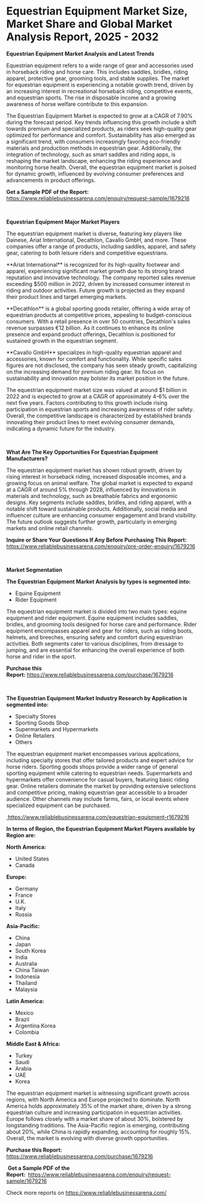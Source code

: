 <p><h1>Equestrian Equipment Market Size, Market Share and Global Market Analysis Report, 2025 - 2032</h1></p><p><strong>Equestrian Equipment Market Analysis and Latest Trends</strong></p>
<p><p>Equestrian equipment refers to a wide range of gear and accessories used in horseback riding and horse care. This includes saddles, bridles, riding apparel, protective gear, grooming tools, and stable supplies. The market for equestrian equipment is experiencing a notable growth trend, driven by an increasing interest in recreational horseback riding, competitive events, and equestrian sports. The rise in disposable income and a growing awareness of horse welfare contribute to this expansion.</p><p>The Equestrian Equipment Market is expected to grow at a CAGR of 7.90% during the forecast period. Key trends influencing this growth include a shift towards premium and specialized products, as riders seek high-quality gear optimized for performance and comfort. Sustainability has also emerged as a significant trend, with consumers increasingly favoring eco-friendly materials and production methods in equestrian gear. Additionally, the integration of technology, such as smart saddles and riding apps, is reshaping the market landscape, enhancing the riding experience and monitoring horse health. Overall, the equestrian equipment market is poised for dynamic growth, influenced by evolving consumer preferences and advancements in product offerings.</p></p>
<p><strong>Get a Sample PDF of the Report:&nbsp;</strong> <a href="https://www.reliablebusinessarena.com/enquiry/request-sample/1679216?utm_campaign=2187&utm_medium=2&utm_source=Github&utm_content=ia&utm_term=04042025&utm_id=equestrian-equipment">https://www.reliablebusinessarena.com/enquiry/request-sample/1679216</a></p>
<p>&nbsp;</p>
<p><strong>Equestrian Equipment Major Market Players</strong></p>
<p><p>The equestrian equipment market is diverse, featuring key players like Dainese, Ariat International, Decathlon, Cavallo GmbH, and more. These companies offer a range of products, including saddles, apparel, and safety gear, catering to both leisure riders and competitive equestrians.</p><p>**Ariat International** is recognized for its high-quality footwear and apparel, experiencing significant market growth due to its strong brand reputation and innovative technology. The company reported sales revenue exceeding $500 million in 2022, driven by increased consumer interest in riding and outdoor activities. Future growth is projected as they expand their product lines and target emerging markets.</p><p>**Decathlon** is a global sporting goods retailer, offering a wide array of equestrian products at competitive prices, appealing to budget-conscious consumers. With a retail presence in over 50 countries, Decathlon's sales revenue surpasses €12 billion. As it continues to enhance its online presence and expand product offerings, Decathlon is positioned for sustained growth in the equestrian segment.</p><p>**Cavallo GmbH** specializes in high-quality equestrian apparel and accessories, known for comfort and functionality. While specific sales figures are not disclosed, the company has seen steady growth, capitalizing on the increasing demand for premium riding gear. Its focus on sustainability and innovation may bolster its market position in the future.</p><p>The equestrian equipment market size was valued at around $1 billion in 2022 and is expected to grow at a CAGR of approximately 4-6% over the next five years. Factors contributing to this growth include rising participation in equestrian sports and increasing awareness of rider safety. Overall, the competitive landscape is characterized by established brands innovating their product lines to meet evolving consumer demands, indicating a dynamic future for the industry.</p></p>
<p>&nbsp;</p>
<p><strong>What Are The Key Opportunities For Equestrian Equipment Manufacturers?</strong></p>
<p><p>The equestrian equipment market has shown robust growth, driven by rising interest in horseback riding, increased disposable incomes, and a growing focus on animal welfare. The global market is expected to expand at a CAGR of around 5% through 2028, influenced by innovations in materials and technology, such as breathable fabrics and ergonomic designs. Key segments include saddles, bridles, and riding apparel, with a notable shift toward sustainable products. Additionally, social media and influencer culture are enhancing consumer engagement and brand visibility. The future outlook suggests further growth, particularly in emerging markets and online retail channels.</p></p>
<p><strong>Inquire or Share Your Questions If Any Before Purchasing This Report:</strong> <a href="https://www.reliablebusinessarena.com/enquiry/pre-order-enquiry/1679216?utm_campaign=2187&utm_medium=2&utm_source=Github&utm_content=ia&utm_term=04042025&utm_id=equestrian-equipment">https://www.reliablebusinessarena.com/enquiry/pre-order-enquiry/1679216</a></p>
<p>&nbsp;</p>
<p><strong>Market Segmentation</strong></p>
<p><strong>The Equestrian Equipment Market Analysis by types is segmented into:</strong></p>
<p><ul><li>Equine Equipment</li><li>Rider Equipment</li></ul></p>
<p><p>The equestrian equipment market is divided into two main types: equine equipment and rider equipment. Equine equipment includes saddles, bridles, and grooming tools designed for horse care and performance. Rider equipment encompasses apparel and gear for riders, such as riding boots, helmets, and breeches, ensuring safety and comfort during equestrian activities. Both segments cater to various disciplines, from dressage to jumping, and are essential for enhancing the overall experience of both horse and rider in the sport.</p></p>
<p><strong>Purchase this Report:&nbsp;</strong><a href="https://www.reliablebusinessarena.com/purchase/1679216?utm_campaign=2187&utm_medium=2&utm_source=Github&utm_content=ia&utm_term=04042025&utm_id=equestrian-equipment">https://www.reliablebusinessarena.com/purchase/1679216</a></p>
<p>&nbsp;</p>
<p><strong>The Equestrian Equipment Market Industry Research by Application is segmented into:</strong></p>
<p><ul><li>Specialty Stores</li><li>Sporting Goods Shop</li><li>Supermarkets and Hypermarkets</li><li>Online Retailers</li><li>Others</li></ul></p>
<p><p>The equestrian equipment market encompasses various applications, including specialty stores that offer tailored products and expert advice for horse riders. Sporting goods shops provide a wider range of general sporting equipment while catering to equestrian needs. Supermarkets and hypermarkets offer convenience for casual buyers, featuring basic riding gear. Online retailers dominate the market by providing extensive selections and competitive pricing, making equestrian gear accessible to a broader audience. Other channels may include farms, fairs, or local events where specialized equipment can be purchased.</p></p>
<p><a href="https://www.reliablebusinessarena.com/equestrian-equipment-r1679216?utm_campaign=2187&utm_medium=2&utm_source=Github&utm_content=ia&utm_term=04042025&utm_id=equestrian-equipment">&nbsp;https://www.reliablebusinessarena.com/equestrian-equipment-r1679216</a></p>
<p><strong>In terms of Region, the Equestrian Equipment Market Players available by Region are:</strong></p>
<p>
    <p> <strong> North America: </strong>
        <ul>
            <li>United States</li>
            <li>Canada</li>
        </ul>
        </p> 
    <p> <strong> Europe: </strong>
        <ul>
            <li>Germany</li>
            <li>France</li>
            <li>U.K.</li>
            <li>Italy</li>
            <li>Russia</li>
        </ul>
        </p> 
    <p> <strong> Asia-Pacific: </strong>
        <ul>
            <li>China</li>
            <li>Japan</li>
            <li>South Korea</li>
            <li>India</li>
            <li>Australia</li>
            <li>China Taiwan</li>
            <li>Indonesia</li>
            <li>Thailand</li>
            <li>Malaysia</li>
        </ul>
        </p> 
    <p> <strong> Latin America: </strong>
        <ul>
            <li>Mexico</li>
            <li>Brazil</li>
            <li>Argentina Korea</li>
            <li>Colombia</li>
        </ul>
        </p> 
    <p> <strong> Middle East & Africa: </strong>
        <ul>
            <li>Turkey</li>
            <li>Saudi</li>
            <li>Arabia</li>
            <li>UAE</li>
            <li>Korea</li>
        </ul>
    </p>
    </p>
<p><p>The equestrian equipment market is witnessing significant growth across regions, with North America and Europe projected to dominate. North America holds approximately 35% of the market share, driven by a strong equestrian culture and increasing participation in equestrian activities. Europe follows closely with a market share of about 30%, bolstered by longstanding traditions. The Asia-Pacific region is emerging, contributing about 20%, while China is rapidly expanding, accounting for roughly 15%. Overall, the market is evolving with diverse growth opportunities.</p></p>
<p><strong>Purchase this Report: </strong><a href="https://www.reliablebusinessarena.com/purchase/1679216?utm_campaign=2187&utm_medium=2&utm_source=Github&utm_content=ia&utm_term=04042025&utm_id=equestrian-equipment">https://www.reliablebusinessarena.com/purchase/1679216</a></p>
<p>&nbsp;<strong>Get a Sample PDF of the Report:&nbsp;&nbsp;</strong><a href="https://www.reliablebusinessarena.com/enquiry/request-sample/1679216?utm_campaign=2187&utm_medium=2&utm_source=Github&utm_content=ia&utm_term=04042025&utm_id=equestrian-equipment">https://www.reliablebusinessarena.com/enquiry/request-sample/1679216</a></p>
<p><strong></strong></p>
<p>Check more reports on <a href="https://www.reliablebusinessarena.com/?utm_campaign=2187&utm_medium=2&utm_source=Github&utm_content=ia&utm_term=04042025&utm_id=equestrian-equipment">https://www.reliablebusinessarena.com/</a></p>